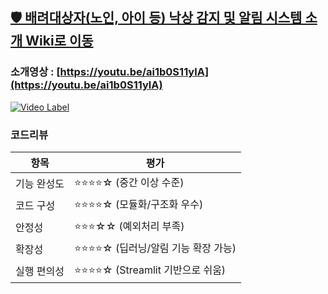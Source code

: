 ## [🛡️ 배려대상자(노인, 아이 등) 낙상 감지 및 알림 시스템 소개 Wiki로 이동](https://github.com/mycodehive/guardFall/wiki)

### 소개영상 : [https://youtu.be/ai1b0S11ylA](https://youtu.be/ai1b0S11ylA)

[![Video Label](http://img.youtube.com/vi/ai1b0S11ylA/0.jpg)](https://youtu.be/ai1b0S11ylA)

### 코드리뷰

| 항목 | 평가 |
|------|------|
| 기능 완성도 | ⭐⭐⭐⭐☆ (중간 이상 수준) |
| 코드 구성 | ⭐⭐⭐⭐☆ (모듈화/구조화 우수) |
| 안정성 | ⭐⭐⭐☆☆ (예외처리 부족) |
| 확장성 | ⭐⭐⭐⭐☆ (딥러닝/알림 기능 확장 가능) |
| 실행 편의성 | ⭐⭐⭐⭐☆ (Streamlit 기반으로 쉬움) |
